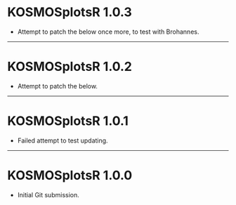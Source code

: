 # KOSMOSplotsR 1.0.3

* Attempt to patch the below once more, to test with Brohannes.


---


# KOSMOSplotsR 1.0.2

* Attempt to patch the below.


---


# KOSMOSplotsR 1.0.1

* Failed attempt to test updating.


---


# KOSMOSplotsR 1.0.0

* Initial Git submission.
